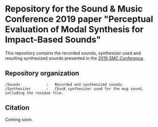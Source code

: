 # Repository for the Sound & Music Conference 2019 paper "Perceptual Evaluation of Modal Synthesis for Impact-Based Sounds"

This repository contains the recorded sounds, synthesizer used and resulting synthesized sounds presented in the [2019 SMC Conference](http://smc2019.uma.es/index.html).

## Repository organization

```
/Sounds            :   Recorded and synthesized sounds.
/Synthesizer       :   ChucK synthesizer used for the mug sound, including the residue file.
```

## Citation

Coming soon.
